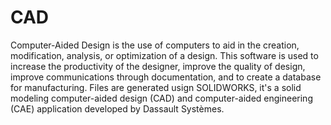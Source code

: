 # CAD
Computer-Aided Design is the use of computers to aid in the creation, modification, analysis, or optimization of a design. This software is used to increase the productivity of the designer, improve the quality of design, 
improve communications through documentation, and to create a database for manufacturing. Files are generated usign SOLIDWORKS, it's a solid modeling computer-aided design (CAD) and computer-aided engineering (CAE) 
application developed by Dassault Systèmes.
